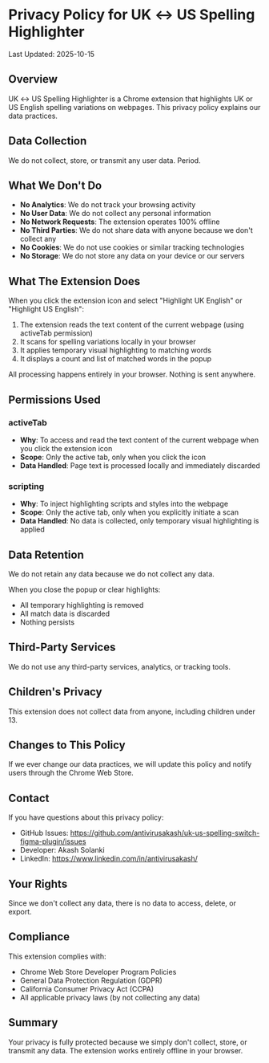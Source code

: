 # Privacy Policy for UK ↔ US Spelling Highlighter

Last Updated: 2025-10-15

## Overview

UK ↔ US Spelling Highlighter is a Chrome extension that highlights UK or US English spelling variations on webpages. This privacy policy explains our data practices.

## Data Collection

We do not collect, store, or transmit any user data. Period.

## What We Don't Do

- **No Analytics**: We do not track your browsing activity
- **No User Data**: We do not collect any personal information
- **No Network Requests**: The extension operates 100% offline
- **No Third Parties**: We do not share data with anyone because we don't collect any
- **No Cookies**: We do not use cookies or similar tracking technologies
- **No Storage**: We do not store any data on your device or our servers

## What The Extension Does

When you click the extension icon and select "Highlight UK English" or "Highlight US English":

1. The extension reads the text content of the current webpage (using activeTab permission)
2. It scans for spelling variations locally in your browser
3. It applies temporary visual highlighting to matching words
4. It displays a count and list of matched words in the popup

All processing happens entirely in your browser. Nothing is sent anywhere.

## Permissions Used

### activeTab
- **Why**: To access and read the text content of the current webpage when you click the extension icon
- **Scope**: Only the active tab, only when you click the icon
- **Data Handled**: Page text is processed locally and immediately discarded

### scripting
- **Why**: To inject highlighting scripts and styles into the webpage
- **Scope**: Only the active tab, only when you explicitly initiate a scan
- **Data Handled**: No data is collected, only temporary visual highlighting is applied

## Data Retention

We do not retain any data because we do not collect any data.

When you close the popup or clear highlights:
- All temporary highlighting is removed
- All match data is discarded
- Nothing persists

## Third-Party Services

We do not use any third-party services, analytics, or tracking tools.

## Children's Privacy

This extension does not collect data from anyone, including children under 13.

## Changes to This Policy

If we ever change our data practices, we will update this policy and notify users through the Chrome Web Store.

## Contact

If you have questions about this privacy policy:

- GitHub Issues: https://github.com/antivirusakash/uk-us-spelling-switch-figma-plugin/issues
- Developer: Akash Solanki
- LinkedIn: https://www.linkedin.com/in/antivirusakash/

## Your Rights

Since we don't collect any data, there is no data to access, delete, or export.

## Compliance

This extension complies with:
- Chrome Web Store Developer Program Policies
- General Data Protection Regulation (GDPR)
- California Consumer Privacy Act (CCPA)
- All applicable privacy laws (by not collecting any data)

## Summary

Your privacy is fully protected because we simply don't collect, store, or transmit any data. The extension works entirely offline in your browser.

